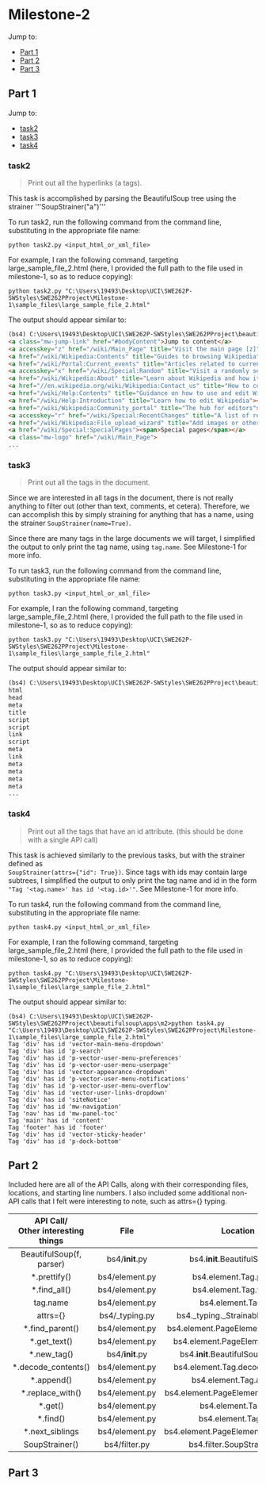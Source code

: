 # Milestone-2

Jump to:
- [Part 1](#part-1)
- [Part 2](#part-2)
- [Part 3](#part-3)

## Part 1

Jump to:
- [task2](#task2)
- [task3](#task3)
- [task4](#task4)

### task2
> Print out all the hyperlinks (a tags).

This task is accomplished by parsing the BeautifulSoup tree using the strainer '''SoupStrainer("a")'''

To run task2, run the following command from the command line, substituting in the appropriate file name:

```python task2.py <input_html_or_xml_file>```

For example, I ran the following command, targeting large_sample_file_2.html (here, I provided the full path to the 
file used in milestone-1, so as to reduce copying):

```python task2.py "C:\Users\19493\Desktop\UCI\SWE262P-SWStyles\SWE262PProject\Milestone-1\sample_files\large_sample_file_2.html"```

The output should appear similar to:
```html
(bs4) C:\Users\19493\Desktop\UCI\SWE262P-SWStyles\SWE262PProject\beautifulsoup\apps\m2>python task2.py "C:\Users\19493\Desktop\UCI\SWE262P-SWStyles\SWE262PProject\Milestone-1\sample_files\large_sample_file_2.html"
<a class="mw-jump-link" href="#bodyContent">Jump to content</a>
<a accesskey="z" href="/wiki/Main_Page" title="Visit the main page [z]"><span>Main page</span></a>
<a href="/wiki/Wikipedia:Contents" title="Guides to browsing Wikipedia"><span>Contents</span></a>
<a href="/wiki/Portal:Current_events" title="Articles related to current events"><span>Current events</span></a>
<a accesskey="x" href="/wiki/Special:Random" title="Visit a randomly selected article [x]"><span>Random article</span></a>
<a href="/wiki/Wikipedia:About" title="Learn about Wikipedia and how it works"><span>About Wikipedia</span></a>
<a href="//en.wikipedia.org/wiki/Wikipedia:Contact_us" title="How to contact Wikipedia"><span>Contact us</span></a>
<a href="/wiki/Help:Contents" title="Guidance on how to use and edit Wikipedia"><span>Help</span></a>
<a href="/wiki/Help:Introduction" title="Learn how to edit Wikipedia"><span>Learn to edit</span></a>
<a href="/wiki/Wikipedia:Community_portal" title="The hub for editors"><span>Community portal</span></a>
<a accesskey="r" href="/wiki/Special:RecentChanges" title="A list of recent changes to Wikipedia [r]"><span>Recent changes</span></a>
<a href="/wiki/Wikipedia:File_upload_wizard" title="Add images or other media for use on Wikipedia"><span>Upload file</span></a>
<a href="/wiki/Special:SpecialPages"><span>Special pages</span></a>
<a class="mw-logo" href="/wiki/Main_Page">
...
```

### task3
> Print out all the tags in the document.

Since we are interested in all tags in the document, there is not really anything to filter out (other than text, 
comments, et cetera). Therefore, we can accomplish this by simply straining for anything that has a name, using the
strainer ```SoupStrainer(name=True)```. 

Since there are many tags in the large documents we will target, I simplified the output to only print the tag name, using
```tag.name```. See Milestone-1 for more info.

To run task3, run the following command from the command line, substituting in the appropriate file name:

```python task3.py <input_html_or_xml_file>```

For example, I ran the following command, targeting large_sample_file_2.html (here, I provided the full path to the 
file used in milestone-1, so as to reduce copying):

```python task3.py "C:\Users\19493\Desktop\UCI\SWE262P-SWStyles\SWE262PProject\Milestone-1\sample_files\large_sample_file_2.html"```

The output should appear similar to:
```html
(bs4) C:\Users\19493\Desktop\UCI\SWE262P-SWStyles\SWE262PProject\beautifulsoup\apps\m2>python task3.py "C:\Users\19493\Desktop\UCI\SWE262P-SWStyles\SWE262PProject\Milestone-1\sample_files\large_sample_file_2.html"
html
head
meta
title
script
script
link
script
meta
link
meta
meta
meta
meta
...
```

### task4

> Print out all the tags that have an id attribute. (this should be done with a single API call)

This task is achieved similarly to the previous tasks, but with the strainer defined as  
```SoupStrainer(attrs={"id": True})```. Since tags with ids may contain large subtrees, I simplified the output to 
only print the tag name and id in the form ```"Tag '<tag.name>' has id '<tag.id>'"```. See Milestone-1 for more info.

To run task4, run the following command from the command line, substituting in the appropriate file name:

```python task4.py <input_html_or_xml_file>```

For example, I ran the following command, targeting large_sample_file_2.html (here, I provided the full path to the 
file used in milestone-1, so as to reduce copying):

```python task4.py "C:\Users\19493\Desktop\UCI\SWE262P-SWStyles\SWE262PProject\Milestone-1\sample_files\large_sample_file_2.html"```

The output should appear similar to:
```
(bs4) C:\Users\19493\Desktop\UCI\SWE262P-SWStyles\SWE262PProject\beautifulsoup\apps\m2>python task4.py "C:\Users\19493\Desktop\UCI\SWE262P-SWStyles\SWE262PProject\Milestone-1\sample_files\large_sample_file_2.html"
Tag 'div' has id 'vector-main-menu-dropdown'
Tag 'div' has id 'p-search'
Tag 'div' has id 'p-vector-user-menu-preferences'
Tag 'div' has id 'p-vector-user-menu-userpage'
Tag 'div' has id 'vector-appearance-dropdown'
Tag 'div' has id 'p-vector-user-menu-notifications'
Tag 'div' has id 'p-vector-user-menu-overflow'
Tag 'div' has id 'vector-user-links-dropdown'
Tag 'div' has id 'siteNotice'
Tag 'div' has id 'mw-navigation'
Tag 'nav' has id 'mw-panel-toc'
Tag 'main' has id 'content'
Tag 'footer' has id 'footer'
Tag 'div' has id 'vector-sticky-header'
Tag 'div' has id 'p-dock-bottom'
```

## Part 2

Included here are all of the API Calls, along with their corresponding files, locations, and starting line numbers.
I also included some additional non-API calls that I felt were interesting to note, such as attrs={} typing.

| API Call/<br/>Other interesting things |      File       |               Location                | Line Number |
|:--------------------------------------:|:---------------:|:-------------------------------------:|:-----------:|
|        BeautifulSoup(f, parser)        | bs4/__init__.py |  bs4.__init__.BeautifulSoup.__init__  |     209     |
|              *.prettify()              | bs4/element.py  |       bs4.element.Tag.prettify        |    2601     |
|              *.find_all()              | bs4/element.py  |       bs4.element.Tag.find_all        |    2715     |
|                tag.name                | bs4/element.py  |       bs4.element.Tag.__init__        |    1648     |
|                attrs={}                | bs4/_typing.py  |   bs4._typing._StrainableAttributes   |     188     |
|            *.find_parent()             | bs4/element.py  |  bs4.element.PageElement.find_parent  |     992     |
|              *.get_text()              | bs4/element.py  |   bs4.element.PageElement.get_text    |     524     |
|              *.new_tag()               | bs4/__init__.py |  bs4.__init__.BeautifulSoup.new_tag   |     682     |
|          *.decode_contents()           | bs4/element.py  |    bs4.element.Tag.decode_contents    |    2619     |
|               *.append()               | bs4/element.py  |        bs4.element.Tag.append         |    2046     |
|            *.replace_with()            | bs4/element.py  | bs4.element.PageElement.replace_with  |     552     |
|                *.get()                 | bs4/element.py  |          bs4.element.Tag.get          |    2160     |
|                *.find()                | bs4/element.py  |         bs4.element.Tag.find          |    2684     |
|            *.next_siblings             | bs4/element.py  | bs4.element.PageElement.next_siblings |    1162     |
|             SoupStrainer()             | bs4/filter.py   |   bs4.filter.SoupStrainer.__init__    |     345     |


## Part 3